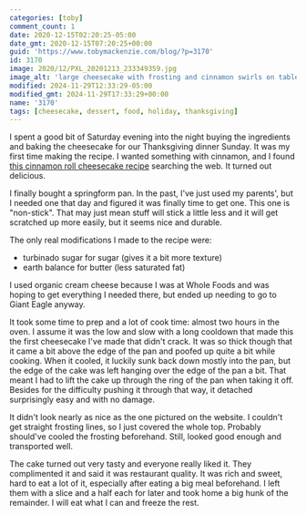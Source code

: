 ```yaml
---
categories: [toby]
comment_count: 1
date: 2020-12-15T02:20:25-05:00
date_gmt: 2020-12-15T07:20:25+00:00
guid: 'https://www.tobymackenzie.com/blog/?p=3170'
id: 3170
image: 2020/12/PXL_20201213_233349359.jpg
image_alt: 'large cheesecake with frosting and cinnamon swirls on table'
modified: 2024-11-29T12:33:29-05:00
modified_gmt: 2024-11-29T17:33:29+00:00
name: '3170'
tags: [cheesecake, dessert, food, holiday, thanksgiving]
---
```


I spent a good bit of Saturday evening into the night buying the ingredients and baking the cheesecake for our Thanksgiving dinner Sunday.<!--more-->  It was my first time making the recipe.  I wanted something with cinnamon, and I found [this cinnamon roll cheesecake recipe](https://myincrediblerecipes.com/cinnamon-roll-cheesecake/) searching the web.  It turned out delicious.

I finally bought a springform pan.  In the past, I've just used my parents', but I needed one that day and figured it was finally time to get one.  This one is "non-stick".  That may just mean stuff will stick a little less and it will get scratched up more easily, but it seems nice and durable. 

The only real modifications I made to the recipe were:

- turbinado sugar for sugar (gives it a bit more texture)
- earth balance for butter (less saturated fat)

I used organic cream cheese because I was at Whole Foods and was hoping to get everything I needed there, but ended up needing to go to Giant Eagle anyway.

It took some time to prep and a lot of cook time: almost two hours in the oven.  I assume it was the low and slow with a long cooldown that made this the first cheesecake I've made that didn't crack.  It was so thick though that it came a bit above the edge of the pan and poofed up quite a bit while cooking.  When it cooled, it luckily sunk back down mostly into the pan, but the edge of the cake was left hanging over the edge of the pan a bit.  That meant I had to lift the cake up through the ring of the pan when taking it off.  Besides for the difficulty pushing it through that way, it detached surprisingly easy and with no damage.

It didn't look nearly as nice as the one pictured on the website.  I couldn't get straight frosting lines, so I just covered the whole top.  Probably should've cooled the frosting beforehand.  Still, looked good enough and transported well.

The cake turned out very tasty and everyone really liked it.  They complimented it and said it was restaurant quality.  It was rich and sweet, hard to eat a lot of it, especially after eating a big meal beforehand.  I left them with a slice and a half each for later and took home a big hunk of the remainder.  I will eat what I can and freeze the rest.
